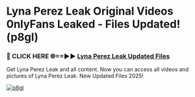 # Lyna Perez Leak Original Videos 0nlyFans Leaked - Files Updated! (p8gl)

<h3>🔴 CLICK HERE 🌐==►► <a href="https://tinyurl.com/2jnfzry5" rel="nofollow">Lyna Perez Leak Updated Files</a></h3>

Get Lyna Perez Leak and all content. Now you can access all videos and pictures of Lyna Perez Leak. New Updated Files 2025!

[![p8gl](https://i.imgur.com/GyGTBgg.gif)](https://tinyurl.com/2jnfzry5)
